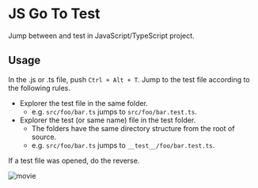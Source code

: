# JS Go To Test

Jump between and test in JavaScript/TypeScript project.

## Usage 

In the .js or .ts file, push `Ctrl + Alt + T`.
Jump to the test file according to the following rules.

- Explorer the test file in the same folder.
  - e.g. `src/foo/bar.ts` jumps to `src/foo/bar.test.ts`.
- Explorer the test (or same name) file in the test folder.
  - The folders have the same directory structure from the root of source.
  - e.g. `src/foo/bar.ts` jumps to `__test__/foo/bar.test.ts`.

If a test file was opened, do the reverse.

![movie](https://user-images.githubusercontent.com/13149507/147128991-48006ad3-75e5-4f3d-88a7-217bd7e9a17b.gif)
